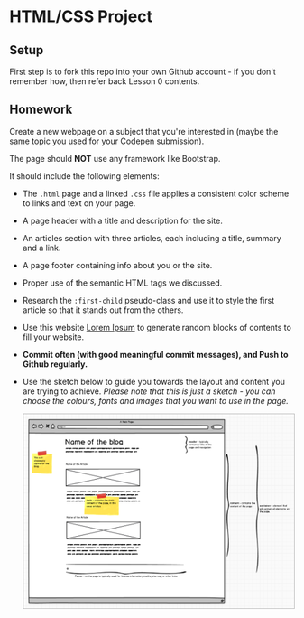 # HTML/CSS Project

## Setup

First step is to fork this repo into your own Github account - if you don't remember how, then refer back Lesson 0 contents.

## Homework

Create a new webpage on a subject that you're interested in (maybe the same topic you used for your Codepen submission).

The page should **NOT** use any framework like Bootstrap.

It should include the following elements:

- The `.html` page and a linked `.css` file applies a consistent color scheme to links and text on your page.
- A page header with a title and description for the site.
- An articles section with three articles, each including a title, summary and a link.
- A page footer containing info about you or the site.
- Proper use of the semantic HTML tags we discussed.
- Research the `:first-child` pseudo-class and use it to style the first article so that it stands out from the others.
- Use this website [Lorem Ipsum](http://www.lipsum.com/) to generate random blocks of contents to fill your website.
- **Commit often (with good meaningful commit messages), and Push to Github regularly.**
- Use the sketch below to guide you towards the layout and content you are trying to achieve. _Please note that this is just a sketch - you can choose the colours, fonts and images that you want to use in the page._

  <a href="blog-sketch-week-1.png" target="blank">
    <img src="blog-sketch-week-1.png" style="border: 1px solid #bababa;">
  </a>
